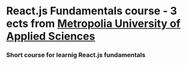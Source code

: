 # React.js Fundamentals course - 3 ects from [Metropolia University of Applied Sciences](https://www.metropolia.fi/en?_gl=1*pgmg9u*_up*MQ..*_ga*NDAxMTY0NzM2LjE3MTk1NTc3NjM.*_ga_ZH05YCYHKF*MTcxOTU1Nzc2My4xLjEuMTcxOTU1Nzc4NC4wLjAuMA..*_ga_WCEG4D5ZQX*MTcxOTU1Nzc2My4xLjEuMTcxOTU1Nzc4NC4wLjAuMA..)
### Short course for learnig React.js fundamentals
